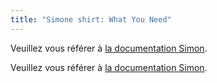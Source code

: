 ```yaml
---
title: "Simone shirt: What You Need"
---
```


<Note>

Veuillez vous référer à [la documentation Simon](/docs/patterns/simon/).

Veuillez vous référer à [la documentation Simon](/docs/patterns/simon/).

</Note>
